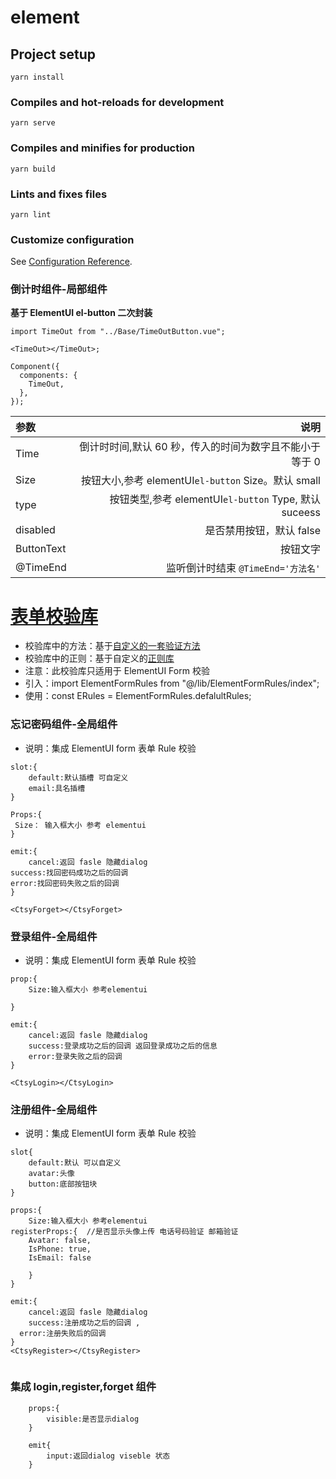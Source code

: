 # element

## Project setup

```
yarn install
```

### Compiles and hot-reloads for development

```
yarn serve
```

### Compiles and minifies for production

```
yarn build
```

### Lints and fixes files

```
yarn lint
```

### Customize configuration

See [Configuration Reference](https://cli.vuejs.org/config/).

### 倒计时组件-局部组件

**基于 ElementUI el-button 二次封装**

```
import TimeOut from "../Base/TimeOutButton.vue";

<TimeOut></TimeOut>;

Component({
  components: {
    TimeOut,
  },
});
```

| 参数       |                                                    说明 |
| :--------- | ------------------------------------------------------: |
| Time       | 倒计时时间,默认 60 秒，传入的时间为数字且不能小于等于 0 |
| Size       |     按钮大小,参考 elementUI`el-button` Size。默认 small |
| type       |   按钮类型,参考 elementUI`el-button` Type, 默认 suceess |
| disabled   |                                是否禁用按钮，默认 false |
| ButtonText |                                                按钮文字 |
| @TimeEnd   |                      监听倒计时结束 `@TimeEnd='方法名'` |

# [表单校验库](https://github.com/Hello-GitHubs/element/blob/master/src/lib/ElementFormRules/index.ts)

- 校验库中的方法：基于[自定义的一套验证方法](https://github.com/Hello-GitHubs/element/blob/master/src/lib/Reg/regFun.ts)
- 校验库中的正则：基于自定义的[正则库](https://github.com/Hello-GitHubs/castle-vuex/blob/master/src/RegExp/index.ts)
- 注意：此校验库只适用于 ElementUI Form 校验
- 引入：import ElementFormRules from "@/lib/ElementFormRules/index";
- 使用：const ERules = ElementFormRules.defalultRules;

### 忘记密码组件-全局组件

- 说明：集成 ElementUI form 表单 Rule 校验

```
slot:{
    default:默认插槽 可自定义
    email:具名插槽
}

Props:{
 Size： 输入框大小 参考 elementui
}

emit:{
    cancel:返回 fasle 隐藏dialog
success:找回密码成功之后的回调
error:找回密码失败之后的回调
}

<CtsyForget></CtsyForget>
```

### 登录组件-全局组件

- 说明：集成 ElementUI form 表单 Rule 校验

```
prop:{
    Size:输入框大小 参考elementui

}

emit:{
    cancel:返回 fasle 隐藏dialog
    success:登录成功之后的回调 返回登录成功之后的信息
    error:登录失败之后的回调
}

<CtsyLogin></CtsyLogin>
```

### 注册组件-全局组件

- 说明：集成 ElementUI form 表单 Rule 校验

```
slot{
    default:默认 可以自定义
    avatar:头像
    button:底部按钮块
}

props:{
    Size:输入框大小 参考elementui
registerProps:{  //是否显示头像上传 电话号码验证 邮箱验证
    Avatar: false,
    IsPhone: true,
    IsEmail: false

    }
}

emit:{
    cancel:返回 fasle 隐藏dialog
    success:注册成功之后的回调 ,
  error:注册失败后的回调
}
<CtsyRegister></CtsyRegister>


```

### 集成 login,register,forget 组件

```
    props:{
        visible:是否显示dialog
    }

    emit{
        input:返回dialog viseble 状态
    }


```
